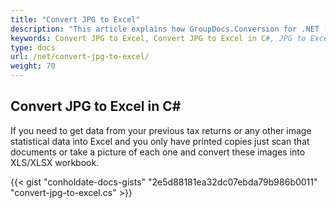 ```yaml
---
title: "Convert JPG to Excel"
description: "This article explains how GroupDocs.Conversion for .NET (which is a part of Conholdate.Total for .NET) supports JPG conversion to Excel."
keywords: Convert JPG to Excel, Convert JPG to Excel in C#, JPG to Excel
type: docs
url: /net/convert-jpg-to-excel/
weight: 70
---
```


## Convert JPG to Excel in C#

If you need to get data from your previous tax returns or any other image statistical data into Excel and you only have printed copies just scan that documents or take a picture of each one and convert these images into XLS/XLSX workbook.

{{< gist "conholdate-docs-gists" "2e5d88181ea32dc07ebda79b986b0011" "convert-jpg-to-excel.cs" >}}











